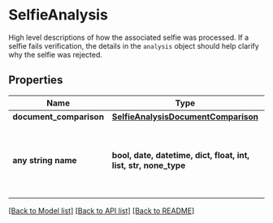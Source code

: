 # SelfieAnalysis

High level descriptions of how the associated selfie was processed. If a selfie fails verification, the details in the `analysis` object should help clarify why the selfie was rejected.

## Properties
Name | Type | Description | Notes
------------ | ------------- | ------------- | -------------
**document_comparison** | [**SelfieAnalysisDocumentComparison**](SelfieAnalysisDocumentComparison.md) |  | 
**any string name** | **bool, date, datetime, dict, float, int, list, str, none_type** | any string name can be used but the value must be the correct type | [optional]

[[Back to Model list]](../README.md#documentation-for-models) [[Back to API list]](../README.md#documentation-for-api-endpoints) [[Back to README]](../README.md)


